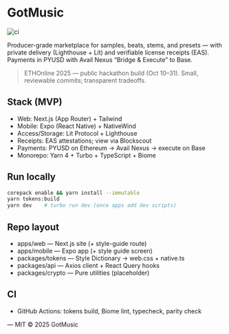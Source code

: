 # GotMusic
![ci](https://github.com/GotMusic/gotmusic/actions/workflows/ci.yml/badge.svg)

Producer-grade marketplace for samples, beats, stems, and presets — with private delivery (Lighthouse + Lit) and verifiable license receipts (EAS). Payments in PYUSD with Avail Nexus “Bridge & Execute” to Base.

> ETHOnline 2025 — public hackathon build (Oct 10–31). Small, reviewable commits; transparent tradeoffs.

## Stack (MVP)
- Web: Next.js (App Router) + Tailwind
- Mobile: Expo (React Native) + NativeWind
- Access/Storage: Lit Protocol + Lighthouse
- Receipts: EAS attestations; view via Blockscout
- Payments: PYUSD on Ethereum → Avail Nexus → execute on Base
- Monorepo: Yarn 4 + Turbo + TypeScript + Biome

## Run locally
```bash
corepack enable && yarn install --immutable
yarn tokens:build
yarn dev    # turbo run dev (once apps add dev scripts)
```

## Repo layout
- apps/web — Next.js site (+ style-guide route)
- apps/mobile — Expo app (+ style guide screen)
- packages/tokens — Style Dictionary → web.css + native.ts
- packages/api — Axios client + React Query hooks
- packages/crypto — Pure utilities (placeholder)

## CI
- GitHub Actions: tokens build, Biome lint, typecheck, parity check

—
MIT © 2025 GotMusic
